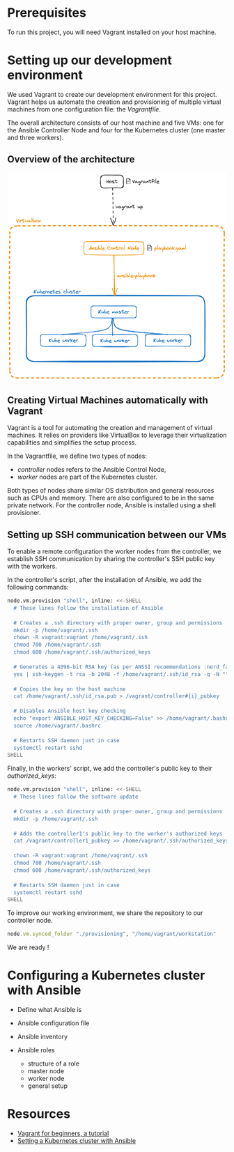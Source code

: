 # Prerequisites

To run this project, you will need Vagrant installed on your host machine.

# Setting up our development environment

We used Vagrant to create our development environment for this project. Vagrant helps us automate the creation and provisioning of multiple virtual machines from one configuration file: the *Vagrantfile*.

The overall architecture consists of our host machine and five VMs: one for the Ansible Controller Node and four for the Kubernetes cluster (one master and three workers).

Overview of the architecture
-

![Overview of the architecture](./assets/architecture-overview.png)

## Creating Virtual Machines automatically with Vagrant

Vagrant is a tool for automating the creation and management of virtual machines. It relies on providers like VirtualBox to leverage their virtualization capabilities and simplifies the setup process.

In the Vagrantfile, we define two types of nodes:
- *controller* nodes refers to the Ansible Control Node,
- *worker* nodes are part of the Kubernetes cluster.

Both types of nodes share similar OS distribution and general resources such as CPUs and memory. There are also configured to be in the same private network. For the controller node, Ansible is installed using a shell provisioner. 

## Setting up SSH communication between our VMs

To enable a remote configuration the worker nodes from the controller, we establish SSH communication by sharing the controller's SSH public key with the workers.

In the controller's script, after the installation of Ansible, we add the following commands:

```bash
node.vm.provision "shell", inline: <<-SHELL
  # These lines follow the installation of Ansible

  # Creates a .ssh directory with proper owner, group and permissions
  mkdir -p /home/vagrant/.ssh
  chown -R vagrant:vagrant /home/vagrant/.ssh
  chmod 700 /home/vagrant/.ssh
  chmod 600 /home/vagrant/.ssh/authorized_keys

  # Generates a 4096-bit RSA key (as per ANSSI recommendations :nerd_face:)
  yes | ssh-keygen -t rsa -b 2048 -f /home/vagrant/.ssh/id_rsa -q -N ""

  # Copies the key on the host machine
  cat /home/vagrant/.ssh/id_rsa.pub > /vagrant/controller#{i}_pubkey

  # Disables Ansible host key checking
  echo "export ANSIBLE_HOST_KEY_CHECKING=False" >> /home/vagrant/.bashrc
  source /home/vagrant/.bashrc

  # Restarts SSH daemon just in case
  systemctl restart sshd
SHELL
```

Finally, in the workers' script, we add the controller's public key to their *authorized_keys*:

```bash
node.vm.provision "shell", inline: <<-SHELL
  # These lines follow the software update

  # Creates a .ssh directory with proper owner, group and permissions
  mkdir -p /home/vagrant/.ssh

  # Adds the controller1's public key to the worker's authorized keys
  cat /vagrant/controller1_pubkey >> /home/vagrant/.ssh/authorized_keys

  chown -R vagrant:vagrant /home/vagrant/.ssh
  chmod 700 /home/vagrant/.ssh
  chmod 600 /home/vagrant/.ssh/authorized_keys

  # Restarts SSH daemon just in case
  systemctl restart sshd
SHELL
```

To improve our working environment, we share the repository to our controller
node.

```ruby
node.vm.synced_folder "./provisioning", "/home/vagrant/workstation"
```

We are ready !

# Configuring a Kubernetes cluster with Ansible

- Define what Ansible is

- Ansible configuration file
- Ansible inventory
- Ansible roles
  - structure of a role
  - master node
  - worker node
  - general setup

# 
# Resources

- [Vagrant for beginners, a tutorial](https://dev.to/kennibravo/vagrant-for-beginners-getting-started-with-examples-jlm)
- [Setting a Kubernetes cluster with Ansible](https://vrukshalitorawane.medium.com/kubernetes-setup-with-wordpress-using-ansible-48dea03dc339)

